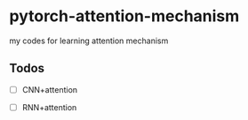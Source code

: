 # pytorch-attention-mechanism
my codes for learning attention mechanism

## Todos

- [ ] CNN+attention
- [ ] RNN+attention

